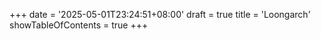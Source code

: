 +++
date = '2025-05-01T23:24:51+08:00'
draft = true
title = 'Loongarch'
showTableOfContents = true
+++
